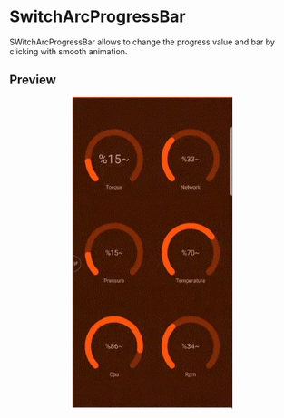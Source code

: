 # SwitchArcProgressBar
SWitchArcProgressBar allows to change the progress value and bar by clicking with smooth animation.

## Preview

<p align="center">
<img src='preview.gif' height = "550"/>
</p>
